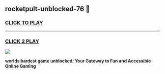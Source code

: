 
## rocketpult-unblocked-76 👋
<h3>
<a href="https://premium.freeplayer.one?title=rocketpult-unblocked-76&ref=14F">CLICK TO PLAY</a></h3>
<hr>

<h3>
<a href="https://premium.freeplayer.one?title=rocketpult-unblocked-76&ref=14F">CLICK 2 PLAY</a>
  
</h3>

<a href="https://premium.freeplayer.one?title=rocketpult-unblocked-76&ref=12F/"><img src="https://clearcache.store/games.png"></a>


**worlds hardest game unblocked: Your Gateway to Fun and Accessible Online Gaming**
